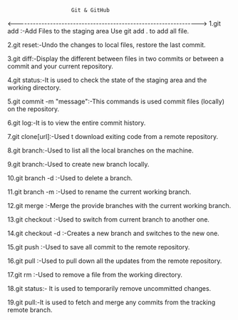                         Git & GitHub
<---------------------------------------------------------------->
1.git add <files>:-Add Files to the staging area Use git add . to add all file.

2.git reset:-Undo the changes to local files, restore the last commit.

3.git diff:-Display the different between files in two commits or between a commit and your current repository.

4.git status:-It is used to check the state of the staging area and the working directory.

5.git commit -m "message":-This commands is used commit files (locally) on the repository.

6.git log:-It is to view the entire commit history.

7.git clone[url]:-Used t download exiting code from a remote repository.

8.git branch:-Used to list all the local branches on the machine.

9.git branch<branch-name>:-Used to create new branch locally.

10.git branch -d <branch-name>:-Used to delete a branch.

11.git branch -m <new-name>:-Used to rename the current working branch.

12.git merge <branch-name>:-Merge the provide branches with the current working branch.

13.git checkout <branch-name>:-Used to switch from current branch to another one.

14.git checkout -d <branch-name>:-Creates a new branch and switches to the new one.

15.git push <remote><branch-name>:-Used to save all commit to the remote repository.

16.git pull <remote>:-Used to pull down all the updates from the remote repository.

17.git rm <file-name>:-Used to remove a file from the working directory.

18.git status:- It is used to temporarily remove uncommitted changes.

19.git pull:-It is used to fetch and merge any commits from the tracking remote branch.
